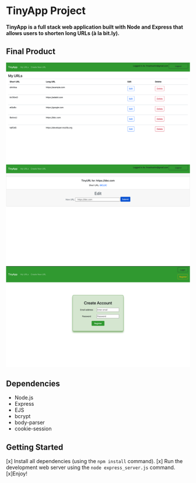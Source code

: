 # TinyApp Project

**TinyApp is a full stack web application built with Node and Express that allows users to shorten long URLs (à la bit.ly).**

## Final Product

!["Main page"](https://github.com/FedorMashoshin/tinyapp/blob/fec87cdbb24d2ce3400719f038539352a54ba5fc/docs/urlsMainPage.png)
!["Editing page"](https://github.com/FedorMashoshin/tinyapp/blob/fec87cdbb24d2ce3400719f038539352a54ba5fc/docs/editPage.png)
!["Create an account page"](https://github.com/FedorMashoshin/tinyapp/blob/fec87cdbb24d2ce3400719f038539352a54ba5fc/docs/newAccount.png)

## Dependencies

- Node.js
- Express
- EJS
- bcrypt
- body-parser
- cookie-session

## Getting Started

[x] Install all dependencies (using the `npm install` command).
[x] Run the development web server using the `node express_server.js` command.
[x]Enjoy!